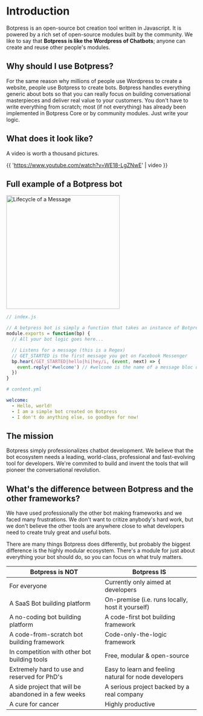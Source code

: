 # Introduction

Botpress is an open-source bot creation tool written in Javascript. It is powered by a rich set of open-source modules built by the community. We like to say that **Botpress is like the Wordpress of Chatbots**; anyone can create and reuse other people's modules.

## Why should I use Botpress?

For the same reason why millions of people use Wordpress to create a website, people use Botpress to create bots. Botpress handles everything generic about bots so that you can really focus on building conversational masterpieces and deliver real value to your customers. You don't have to write everything from scratch; most (if not everything) has already been implemented in Botpress Core or by community modules. Just write your logic.

## What does it look like?

A video is worth a thousand pictures.

{{ 'https://www.youtube.com/watch?v=WE18-LgZNwE' | video }}

## Full example of a Botpress bot

<img alt="Lifecycle of a Message" height="300" src="{{ book.assets }}/hello_world_botpress.jpg">

```js
// index.js

// A botpress bot is simply a function that takes an instance of Botpress (bp) as an argument
module.exports = function(bp) {
  // All your bot logic goes here...

  // Listens for a message (this is a Regex)
  // GET_STARTED is the first message you get on Facebook Messenger
  bp.hear(/GET_STARTED|hello|hi|hey/i, (event, next) => {
    event.reply('#welcome') // #welcome is the name of a message bloc defined in `content.yml`
  })
}
```

```yaml
# content.yml

welcome:
  - Hello, world!
  - I am a simple bot created on Botpress
  - I don't do anything else, so goodbye for now!
```

## The mission

Botpress simply professionalizes chatbot development. We believe that the bot ecosystem needs a leading, world-class, professional and fast-evolving tool for developers. We're commited to build and invent the tools that will pioneer the conversational revolution.

## What's the difference between Botpress and the other frameworks?

We have used professionally the other bot making frameworks and we faced many frustrations. We don't want to critize anybody's hard work, but we don't believe the other tools are anywhere close to what developers need to create truly great and useful bots.

There are many things Botpress does differently, but probably the biggest difference is the highly modular ecosystem. There's a module for just about everything your bot should do, so you can focus on what truly matters.

| Botpress is **NOT** | Botpress **IS** |
|---|---|
| For everyone    |   Currently only aimed at developers
| A SaaS Bot building platform  |   On-premise (i.e. runs locally, host it yourself)
| A no-coding bot building platform   |   A code-first bot building framework
| A code-from-scratch bot building framework   |   Code-only-the-logic framework
| In competition with other bot building tools    |   Free, modular & open-source
| Extremely hard to use and reserved for PhD's    |   Easy to learn and feeling natural for node developers
| A side project that will be abandoned in a few weeks    |   A serious project backed by a real company
| A cure for cancer   |   Highly productive
